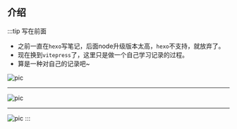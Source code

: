 

 ## 介绍

:::tip 写在前面
- 之前一直在`hexo`写笔记，后面node升级版本太高，`hexo`不支持，就放弃了。
- 现在换到`vitepress`了，这里只是做一个自己学习记录的过程。
- 算是一种对自己的记录吧~

![pic](/notice.png "notice")
***

![pic](/notice.png "notice")
***

![pic](/notice.png "notice")
:::
